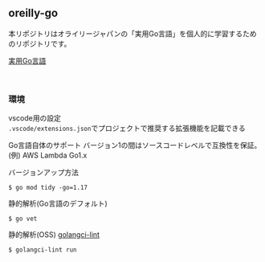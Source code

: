 ## oreilly-go

本リポジトリはオライリージャパンの「実用Go言語」を個人的に学習するためのリポジトリです。

[実用Go言語](https://www.oreilly.co.jp/books/9784873119694/)

<br />

### 環境
  vscode用の設定  
  `.vscode/extensions.json`でプロジェクトで推奨する拡張機能を記載できる

  Go言語自体のサポート
  バージョン1の間はソースコードレベルで互換性を保証。  
  (例) AWS Lambda Go1.x

  バージョンアップ方法
  ```
  $ go mod tidy -go=1.17
  ```

  静的解析(Go言語のデフォルト)
  ```
  $ go vet
  ```

  静的解析(OSS)
  [golangci-lint](https://golangci-lint.run/)
  ```
  $ golangci-lint run
  ```
